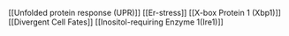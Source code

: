 [[Unfolded protein response (UPR)]]
[[Er-stress]]
[[X-box Protein 1 (Xbp1)]]
[[Divergent Cell Fates]]
[[Inositol-requiring Enzyme 1(Ire1)]]
